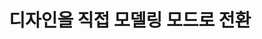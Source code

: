 ---
layout: default
title: 디자인을 직접 모델링 모드로 전환
nav_order: 2
permalink: /docs/assemblies/modeling_modes/switch_a_design_to_parametric_modeling_mode
parent: 모델링 모드
grand_parent: 조립품
---